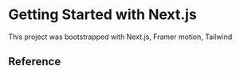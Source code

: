 # Getting Started with Next.js

This project was bootstrapped with Next.js, Framer motion, Tailwind

## Reference
